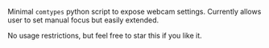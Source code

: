 Minimal `comtypes` python script to expose webcam settings. Currently allows user to set manual focus but easily extended.

No usage restrictions, but feel free to star this if you like it.
